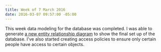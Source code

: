 ```yaml
---
title: Week of 7 March 2016
date: 2016-03-07 09:57:00 -05:00
---
```


This week data modeling for the database was completed. I was able to generate [a new entity relationship diagram](https://github.com/getramona/ramona/blob/4268db111b0322f834c995248b4b5c1a65e17b4b/erd.pdf) to show the final set up of the database. I've also started creating access policies to ensure only certain people have access to certain objects.